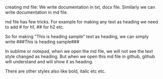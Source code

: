creating md file:
We write documentation in txt, docx file. 
Similarly we can write documentation in md file.

md file has few tricks. For example for making any text as heading we need to add # for h1, ## for h2 etc.

So for making "This is heading sample" text as heading, we can simply write ###This is heading sample###

In sublime or notepad, when we open the md file, we will not see the text style changed as heading. But when we open this md file in github, github will understand and will show it as heading.

There are other styles also like bold, italic etc etc.